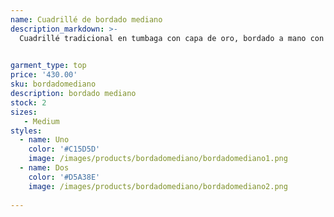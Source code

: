 ```yaml
---
name: Cuadrillé de bordado mediano
description_markdown: >-
  Cuadrillé tradicional en tumbaga con capa de oro, bordado a mano con hilaza de algodón

  
garment_type: top
price: '430.00'
sku: bordadomediano
description: bordado mediano
stock: 2
sizes:
   - Medium
styles:
  - name: Uno
    color: '#C15D5D'
    image: /images/products/bordadomediano/bordadomediano1.png
  - name: Dos
    color: '#D5A38E'
    image: /images/products/bordadomediano/bordadomediano2.png
 
---
```

